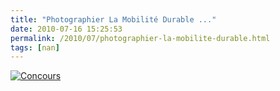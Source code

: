 ```yaml
---
title: "Photographier La Mobilité Durable ..."
date: 2010-07-16 15:25:53
permalink: /2010/07/photographier-la-mobilite-durable.html
tags: [nan]
---
```


<a href="http://eieparis17.blogspot.com/2010/04/concours-photo-du-1er-mai-au-31-aout.html" rel="lightbox"><img alt="Concours" border="0" class="asset asset-image at-xid-6a0120a66d2ad4970b01348578dfb5970c " src="/wp-content/uploads/sites/6/old/6a0120a66d2ad4970b01348578dfb5970c-500pi.jpg" title="Concours" /></a> <br />
